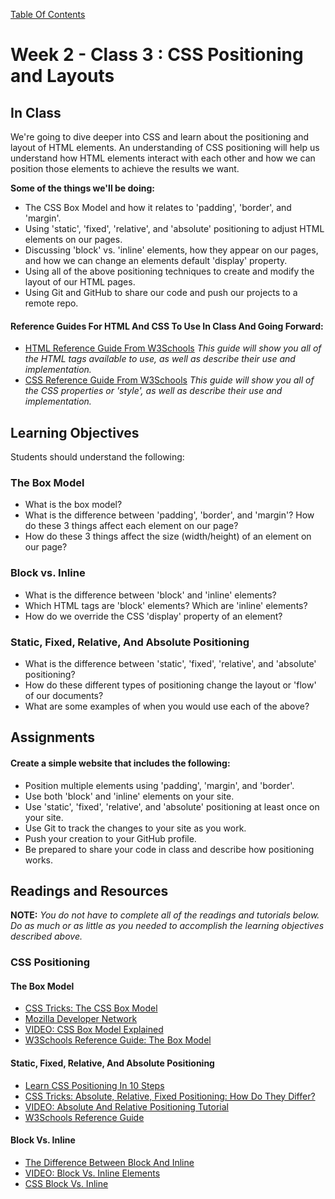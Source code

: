 [Table Of Contents](../../readme.md)

# Week 2 - Class 3 : CSS Positioning and Layouts

## In Class

We're going to dive deeper into CSS and learn about the positioning and layout of HTML elements. An understanding of CSS positioning will help us understand how HTML elements interact with each other and how we can position those elements to achieve the results we want.

**Some of the things we'll be doing:**

- The CSS Box Model and how it relates to 'padding', 'border', and 'margin'.
- Using 'static', 'fixed', 'relative', and 'absolute' positioning to adjust HTML elements on our pages.
- Discussing 'block' vs. 'inline' elements, how they appear on our pages, and how we can change an elements default 'display' property.
- Using all of the above positioning techniques to create and modify the layout of our HTML pages.
- Using Git and GitHub to share our code and push our projects to a remote repo.
 
#### Reference Guides For HTML And CSS To Use In Class And Going Forward:

- [HTML Reference Guide From W3Schools](http://www.w3schools.com/tags/) *This guide will show you all of the HTML tags available to use, as well as describe their use and implementation.*
- [CSS Reference Guide From W3Schools](http://www.w3schools.com/cssref/default.asp) *This guide will show you all of the CSS properties or 'style', as well as describe their use and implementation.*

## Learning Objectives

Students should understand the following:

### The Box Model

- What is the box model?
- What is the difference between 'padding', 'border', and 'margin'? How do these 3 things affect each element on our page?
- How do these 3 things affect the size (width/height) of an element on our page?

### Block vs. Inline

- What is the difference between 'block' and 'inline' elements?
- Which HTML tags are 'block' elements? Which are 'inline' elements?
- How do we override the CSS 'display' property of an element?

### Static, Fixed, Relative, And Absolute Positioning

- What is the difference between 'static', 'fixed', 'relative', and 'absolute' positioning?
- How do these different types of positioning change the layout or 'flow' of our documents?
- What are some examples of when you would use each of the above?

## Assignments

#### Create a simple website that includes the following:

- Position multiple elements using 'padding', 'margin', and 'border'.
- Use both 'block' and 'inline' elements on your site.
- Use 'static', 'fixed', 'relative', and 'absolute' positioning at least once on your site. 
- Use Git to track the changes to your site as you work.
- Push your creation to your GitHub profile.
- Be prepared to share your code in class and describe how positioning works.

## Readings and Resources

**NOTE:** *You do not have to complete all of the readings and tutorials below. Do as much or as little as you needed to accomplish the learning objectives described above.* 

### CSS Positioning

#### The Box Model

- [CSS Tricks: The CSS Box Model](http://css-tricks.com/the-css-box-model/)
- [Mozilla Developer Network](https://developer.mozilla.org/en-US/docs/Web/CSS/box_model)
- [VIDEO: CSS Box Model Explained](https://www.youtube.com/watch?v=NR4arpSA2jI)
- [W3Schools Reference Guide: The Box Model](http://www.w3schools.com/css/css_boxmodel.asp)

#### Static, Fixed, Relative, And Absolute Positioning

- [Learn CSS Positioning In 10 Steps](http://www.barelyfitz.com/screencast/html-training/css/positioning/)
- [CSS Tricks: Absolute, Relative, Fixed Positioning: How Do They Differ?](http://css-tricks.com/absolute-relative-fixed-positioining-how-do-they-differ/)
- [VIDEO: Absolute And Relative Positioning Tutorial](https://www.youtube.com/watch?v=aFtByxWjfLY)
- [W3Schools Reference Guide](http://www.w3schools.com/css/css_positioning.asp)

#### Block Vs. Inline

- [The Difference Between Block And Inline](http://www.impressivewebs.com/difference-block-inline-css/)
- [VIDEO: Block Vs. Inline Elements](https://www.youtube.com/watch?v=XwF-14Z4Q5M)
- [CSS Block Vs. Inline](http://webdesignfromscratch.com/html-css/css-block-and-inline/)